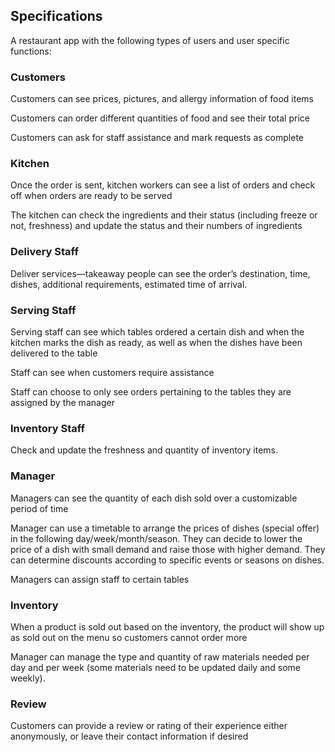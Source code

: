 ## Specifications

A restaurant app with the following types of users and user specific functions: 

### Customers

Customers can see prices, pictures, and allergy information of food items 

Customers can order different quantities of food and see their total price 

Customers can ask for staff assistance and mark requests as complete 

### Kitchen

Once the order is sent, kitchen workers can see a list of orders and check off when orders are ready to be served 

The kitchen can check the ingredients and their status (including freeze or not, freshness) and update the status and their numbers of ingredients 

### Delivery Staff

Deliver services—takeaway people can see the order’s destination, time, dishes, additional requirements, estimated time of arrival. 

### Serving Staff

Serving staff can see which tables ordered a certain dish and when the kitchen marks the dish as ready, as well as when the dishes have been delivered to the table 

Staff can see when customers require assistance 

Staff can choose to only see orders pertaining to the tables they are assigned by the manager 

### Inventory Staff 

Check and update the freshness and quantity of inventory items. 

### Manager

Managers can see the quantity of each dish sold over a customizable period of time 

Manager can use a timetable to arrange the prices of dishes (special offer) in the following day/week/month/season. They can decide to lower the price of a dish with small demand and raise those with higher demand. They can determine discounts according to specific events or seasons on dishes. 

Managers can assign staff to certain tables 

### Inventory

When a product is sold out based on the inventory, the product will show up as sold out on the menu so customers cannot order more  

Manager can manage the type and quantity of raw materials needed per day and per week (some materials need to be updated daily and some weekly). 

### Review

Customers can provide a review or rating of their experience either anonymously, or leave their contact information if desired 
